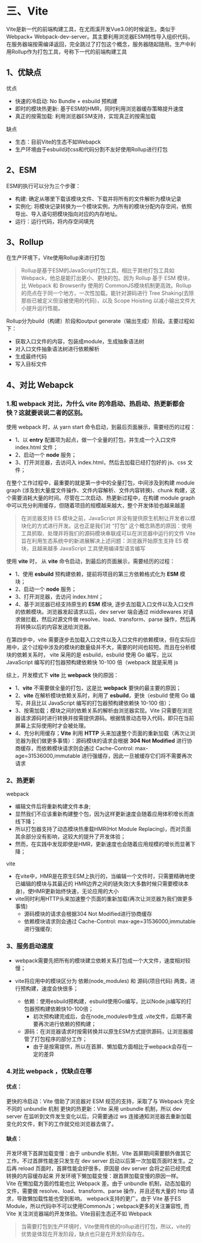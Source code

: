 # 三、Vite
Vite是新一代的前端构建工具，在尤雨溪开发Vue3.0的时候诞生。类似于Webpack+ Webpack-dev-server。其主要利用浏览器ESM特性导入组织代码，在服务器端按需编译返回，完全跳过了打包这个概念，服务器随起随用。生产中利用Rollup作为打包工具，号称下一代的前端构建工具

## 1、优缺点
优点
- 快速的冷启动: No Bundle + esbuild 预构建
- 即时的模块热更新: 基于ESM的HMR，同时利用浏览器缓存策略提升速度
- 真正的按需加载: 利用浏览器ESM支持，实现真正的按需加载

缺点
 - 生态：目前Vite的生态不如Webapck
- 生产环境由于esbuild对css和代码分割不友好使用Rollup进行打包

## 2、ESM
ESM的执行可以分为三个步骤：

 - 构建: 确定从哪里下载该模块文件、下载并将所有的文件解析为模块记录
 - 实例化: 将模块记录转换为一个模块实例，为所有的模块分配内存空间，依照导出、导入语句把模块指向对应的内存地址。
 - 运行：运行代码，将内存空间填充

 ## 3、Rollup
 在生产环境下，Vite使用Rollup来进行打包

> Rollup是基于ESM的JavaScript打包工具。相比于其他打包工具如Webpack，他总是能打出更小、更快的包。因为 Rollup 基于 ESM 模块，比 Webpack 和 Browserify 使用的 CommonJS模块机制更高效。Rollup的亮点在于同一个地方，一次性加载。能针对源码进行 Tree Shaking(去除那些已被定义但没被使用的代码)，以及 Scope Hoisting 以减小输出文件大小提升运行性能。

Rollup分为build（构建）阶段和output generate（输出生成）阶段。主要过程如下：

- 获取入口文件的内容，包装成module，生成抽象语法树
- 对入口文件抽象语法树进行依赖解析
- 生成最终代码
- 写入目标文件

## 4、对比 Webapck

### 1.和 webpack 对比，为什么 vite 的冷启动、热启动、热更新都会快？这就要说说二者的区别。
使用 webpack 时，从 yarn start 命令启动，到最后页面展示，需要经历的过程：

- 1、以 **entry** 配置项为起点，做一个全量的打包，并生成一个入口文件 index.html 文件；
- 2、启动一个 **node** 服务；
- 3、打开浏览器，去访问入 index.html，然后去加载已经打包好的 js、css 文件；

在整个工作过程中，最重要的就是第一步中的全量打包，中间涉及到构建 module graph (涉及到大量度文件操作、文件内容解析、文件内容转换)、chunk 构建，这个需要消耗大量的时间。尽管在二次启动、热更新过程中，在构建 module graph 中可以充分利用缓存，但随着项目的规模越来越大，整个开发体验也越来越差
> 在浏览器支持 ES 模块之前，JavaScript 并没有提供原生机制让开发者以模块化的方式进行开发。这也正是我们对 “打包” 这个概念熟悉的原因：使用工具抓取、处理并将我们的源码模块串联成可以在浏览器中运行的文件
> Vite 旨在利用生态系统中的新进展解决上述问题：浏览器开始原生支持 ES 模块，且越来越多 JavaScript 工具使用编译型语言编写

使用 **vite** 时， 从 **vite** 命令启动，到最后的页面展示，需要经历的过程：

- 1、使用 **esbuild** 预构建依赖，提前将项目的第三方依赖格式化为 **ESM** 模块；
- 2、启动一个 **node** 服务；
- 3、打开浏览器，去访问 index.html；
- 4、基于浏览器已经支持原生的 **ESM** 模块, 逐步去加载入口文件以及入口文件的依赖模块。浏览器发起请求以后，dev server 端会通过 middlewares 对请求做拦截，然后对源文件做 resolve、load、transform、parse 操作，然后再将转换以后的内容发送给浏览器。

在第四步中，vite 需要逐步去加载入口文件以及入口文件的依赖模块，但在实际应用中，这个过程中涉及的模块的数量级并不大，需要的时间也较短。而且在分析模块的依赖关系时， vite 采用的是 esbuild，esbuild 使用 Go 编写，比以 JavaScript 编写的打包器预构建依赖快 10-100 倍（webpack 就是采用 js 

综上，开发模式下 **vite** 比 **webpack** 快的原因：

- 1、**vite** 不需要做全量的打包，这是比 **webpack** 要快的最主要的原因；
- 2、**vite** 在解析模块依赖关系时，利用了 **esbuild**，更快（esbuild 使用 Go 编写，并且比以 JavaScript 编写的打包器预构建依赖快 10-100 倍）；
- 3、按需加载；模块之间的依赖关系的解析由浏览器实现。Vite 只需要在浏览器请求源码时进行转换并按需提供源码。根据情景动态导入代码，即只在当前屏幕上实际使用时才会被处理。
- 4、充分利用缓存；**Vite** 利用 **HTTP** 头来加速整个页面的重新加载（再次让浏览器为我们做更多事情）：源码模块的请求会根据 **304 Not Modified** 进行协商缓存，而依赖模块请求则会通过 Cache-Control: max-age=31536000,immutable 进行强缓存，因此一旦被缓存它们将不需要再次请求


### 2、热更新
webpack 
- 编辑文件后将重新构建文件本身;
- 显然我们不应该重新构建整个包，因为这样更新速度会随着应用体积增长而直线下降；
- 所以打包器支持了动态模块热重载HMR(Hot Module Replacing)，而对页面其余部分没有影响，这较大的提升了开发体验；
- 然而，在实践中发现即使是HMR，更新速度也会随着应用规模的增长而显著下降；

vite 
- 在vite中，HMR是在原生ESM上执行的，当编辑一个文件时，只需要精确地使已编辑的模块与其最近的 HMR边界之间的链失效(大多数时候只需要模块本身)，使HMR更新始终快速，无论应用的大小
- vite同时利用HTTP头来加速整个页面的重新加载(再次让浏览器为我们做更多事情)
  - 源码模块的请求会根据304 Not Modified进行协商缓存
  - 依赖模块请求则会通过 Cache-Control: max-age=31536000,immutable进行强缓存;

### 3、服务启动速度
- webpack需要先把所有的模块建立依赖关系打包成一个大文件，速度相对较慢；

- vite将应用中的模块区分为 依赖(node_modules) 和 源码(项目代码) 两类，进行预构建，速度会快很多；
  - 依赖：使用esbuild预构建，esbuild使用Go编写，比以Node.js编写的打包器预构建依赖快10-100倍；
    - 初次预构建完成后，会在node_modules中生成 .vite文件，后期不需要再次进行依赖的预构建；
  - 源码：在浏览器请求时按需转换并以原生ESM方式提供源码，让浏览器接管了打包程序的部分工作；
    - 由于是按需提供，所以在首屏、懒加载方面相比于webpack会存在一定的差异



### 4.对比 webpack ，优缺点在哪
#### 优点：

更快的冷启动：Vite 借助了浏览器对 ESM 规范的支持，采取了与 Webpack 完全不同的 unbundle 机制
更快的热更新：Vite 采用 unbundle 机制，所以 dev server 在监听到文件发生变化以后，只需要通过 ws 连接通知浏览器去重新加载变化的文件，剩下的工作就交给浏览器去做了。

#### 缺点：

开发环境下首屏加载变慢：由于 unbundle 机制，Vite 首屏期间需要额外做其它工作。不过首屏性能差只发生在 dev server 启动以后第一次加载页面时发生。之后再 reload 页面时，首屏性能会好很多。原因是 dev server 会将之前已经完成转换的内容缓存起来
开发环境下懒加载变慢：跟首屏加载变慢的原因一样。Vite 在懒加载方面的性能也比 Webpack 差。由于 unbundle 机制，动态加载的文件，需要做 resolve、load、transform、parse 操作，并且还有大量的 http 请求，导致懒加载性能也受到影响。
webpack支持的更广。由于 Vite 基于ES Module，所以代码中不可以使用CommonJs；webpack更多的关注兼容性, 而Vite 关注浏览器端的开发体验。Vite目前生态还不如 Webpack

> 当需要打包到生产环境时，Vite使用传统的rollup进行打包，所以，vite的优势是体现在开发阶段，缺点也只是在开发阶段存在。

